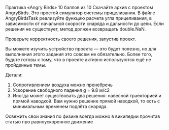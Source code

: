 Практика «Angry Birds» 10 баллов из 10
Скачайте архив с проектом AngryBirds. Это простой симулятор системы прицеливания. 
В файле AngryBirdsTask реализуйте функцию расчета угла прицеливания, в зависимости от начальной скорости снаряда и дальности до цели.
Если решения не существует, метод должен возвращать double.NaN.

Проверьте корректность своего решения, запустив проект.

Вы можете изучить устройство проекта — это будет полезно, но для выполнения этого задания это совсем не обязательно. 
Более того, будьте готовы к тому, что в проекте активно используются ещё не пройденные темы.

Детали:

1. Сопротивлением воздуха можно пренебречь
2. Ускорение свободного падения g = 9.8 м/с2
3. Иногда может существовать два решения: навесной траекторией и прямой наводкой. Вам нужно решение прямой наводкой, то есть 
с минимальным временем подлёта снаряда.
 
Освежить свои знания по физике всегда можно в википедии прочитав статью про равноускоренное движение
